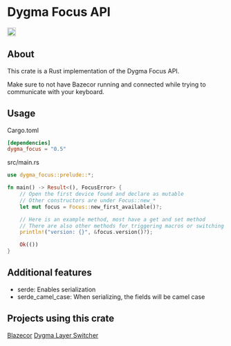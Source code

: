 # Dygma Focus API

[<img alt="crates.io" src="https://img.shields.io/crates/v/dygma_focus?style=for-the-badge&color=fc8d62&logo=rust" height="20">](https://crates.io/crates/dygma_focus)

## About

This crate is a Rust implementation of the Dygma Focus API.

Make sure to not have Bazecor running and connected while trying to communicate with your keyboard.

## Usage

Cargo.toml

```toml
[dependencies]
dygma_focus = "0.5"
```

src/main.rs

```rust
use dygma_focus::prelude::*;

fn main() -> Result<(), FocusError> {
    // Open the first device found and declare as mutable
    // Other constructors are under Focus::new_*
    let mut focus = Focus::new_first_available()?;

    // Here is an example method, most have a get and set method
    // There are also other methods for triggering macros or switching layers for example
    println!("version: {}", &focus.version()?);

    Ok(())
}
```

## Additional features

- serde: Enables serialization
- serde_camel_case: When serializing, the fields will be camel case

## Projects using this crate

[Blazecor](https://github.com/mbwilding/blazecor)
[Dygma Layer Switcher](https://github.com/mbwilding/dygma-layer-switcher)
